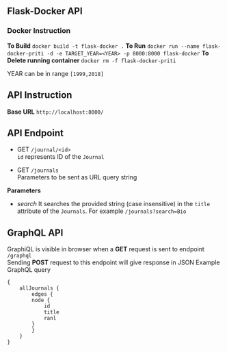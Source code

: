 Flask-Docker API
---

### Docker Instruction

**To Build** `docker build -t flask-docker .`
**To Run** `docker run --name flask-docker-priti -d -e TARGET_YEAR=<YEAR> -p 8000:8000 flask-docker`
**To Delete running container** `docker rm -f flask-docker-priti`

YEAR can be in range `[1999,2018]`

## API Instruction
**Base URL** `http://localhost:8000/`  
## API Endpoint

* GET     `/journal/<id>`  
`id` represents ID of the `Journal`
        
* GET     `/journals`  
Parameters to be sent as URL query string  

**Parameters**

* *search*
    It searches the provided string (case insensitive) in the `title` attribute of the `Journals`. 
    For example `/journals?search=Bio`
        
##  GraphQL API

GraphiQL is visible in browser when a **GET** request is sent to endpoint `/graphql`  
Sending **POST** request to this endpoint will give response in JSON
Example GraphQL query
```
{
    allJournals {
        edges {
        node {
            id
            title
            ranl
        }
        }
    }
}
```

